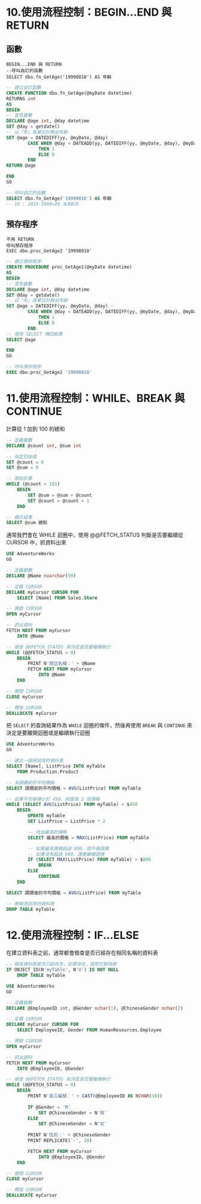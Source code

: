 # 10.使用流程控制：BEGIN...END 與 RETURN

## 函數

    BEGIN...END 與 RETURN
    --呼叫自訂的函數
    SELECT dbo.fn_GetAge('19990818') AS 年齡

```sql
-- 建立自訂函數
CREATE FUNCTION dbo.fn_GetAge(@myDate datetime)
RETURNS int
AS
BEGIN
-- 宣告變數
DECLARE @age int, @day datetime
SET @day = getdate()
-- 以「年」為單位計算出年齡
SET @age = DATEDIFF(yy, @myDate, @day) -
		CASE WHEN @day < DATEADD(yy, DATEDIFF(yy, @myDate, @day), @myDate)
			THEN 1
			ELSE 0
		END
RETURN @age

END
GO

-- 呼叫自訂的函數
SELECT dbo.fn_GetAge('19990818') AS 年齡
-- 19 : 2019-1999=20 未到8月
```

## 預存程序

    不用 RETURN
    呼叫預存程序
    EXEC dbo.proc_GetAge2 '19990818'

```sql
-- 建立預存程序
CREATE PROCEDURE proc_GetAge1(@myDate datetime)
AS
BEGIN
-- 宣告變數
DECLARE @age int, @day datetime
SET @day = getdate()
-- 以「年」為單位計算出年齡
SET @age = DATEDIFF(yy, @myDate, @day) -
		CASE WHEN @day < DATEADD(yy, DATEDIFF(yy, @myDate, @day), @myDate)
			THEN 1
			ELSE 0
		END
-- 使用 SELECT 傳回結果
SELECT @age 

END
GO

-- 呼叫預存程序
EXEC dbo.proc_GetAge2 '19990818'
```

# 11.使用流程控制：WHILE、BREAK 與 CONTINUE



計算從 1 加到 100 的總和

```sql
-- 定義變數
DECLARE @count int, @sum int

-- 指定初始值
SET @count = 0
SET @sum = 0

-- 開始計算
WHILE (@count < 101)
	BEGIN
		SET @sum = @sum + @count
		SET @count = @count + 1
	END

-- 顯示結果
SELECT @sum 總和
```

通常我們會在 WHILE 迴圈中，使用 @@FETCH_STATUS 判斷是否要繼續從 CURSOR 中，抓資料出來

```sql
USE AdventureWorks
GO

-- 定義變數
DECLARE @Name nvarchar(50)

-- 定義 CURSOR
DECLARE myCursor CURSOR FOR
	SELECT [Name] FROM Sales.Store

-- 開啟 CURSOR
OPEN myCursor

-- 抓出資料
FETCH NEXT FROM myCursor
	INTO @Name

-- 檢查 @@FETCH_STATUS 來決定是否要繼續執行
WHILE (@@FETCH_STATUS = 0)
	BEGIN
		PRINT N'商店名稱：' + @Name
		FETCH NEXT FROM myCursor
			INTO @Name
	END

-- 關閉 CURSOR
CLOSE myCursor

-- 釋放 CURSOR
DEALLOCATE myCursor
```

把 `SELECT` 的查詢結果作為 `WHILE` 迴圈的條件，然後再使用 `BREAK` 與 `CONTINUE` 來決定是要離開迴圈或是繼續執行迴圈

```sql
USE AdventureWorks
GO

-- 建立一個測試用的資料表
SELECT [Name], ListPrice INTO myTable
	FROM Production.Product

-- 未調價前的平均價格
SELECT 調價前的平均價格 = AVG(ListPrice) FROM myTable

-- 如果平均單價小於 450，則提高 2 倍價格
WHILE (SELECT AVG(ListPrice) FROM myTable) < $450
	BEGIN
		UPDATE myTable
		SET ListPrice = ListPrice * 2

		-- 找出最高的價格
		SELECT 最高的價格 = MAX(ListPrice) FROM myTable

		-- 如果最高價格超過 800，就不再調價
		-- 如果沒有超過 800，還要繼續調價
		IF (SELECT MAX(ListPrice) FROM myTable) > $800
			BREAK
		ELSE
			CONTINUE
	END

SELECT 調價後的平均價格 = AVG(ListPrice) FROM myTable

-- 刪掉測試用的資料表
DROP TABLE myTable
```

# 12.使用流程控制：IF...ELSE

在建立資料表之前，通常都會檢查是否已經存在相同名稱的資料表

```sql
-- 檢查資料表是否已經存在，如果存在，就把它刪除掉
IF OBJECT_ID(N'myTable', N'U') IS NOT NULL
	DROP TABLE myTable
```


```sql
USE AdventureWorks
GO

-- 定義變數
DECLARE @EmployeeID int, @Gender nchar(1), @ChineseGender nchar(2)

-- 定義 CURSOR
DECLARE myCursor CURSOR FOR
	SELECT EmployeeID, Gender FROM HumanResources.Employee

-- 開啟 CURSOR
OPEN myCursor

-- 抓出資料
FETCH NEXT FROM myCursor
	INTO @EmployeeID, @Gender

-- 檢查 @@FETCH_STATUS 來決定是否要繼續執行
WHILE (@@FETCH_STATUS = 0)
	BEGIN
		PRINT N'員工編號：' + CAST(@EmployeeID AS NCHAR(10))
		
		IF @Gender = 'M'
			SET @ChineseGender = N'男'
		ELSE
			SET @ChineseGender = N'女'
		
		PRINT N'性別：' + @ChineseGender
		PRINT REPLICATE('-', 20)

		FETCH NEXT FROM myCursor
			INTO @EmployeeID, @Gender
	END

-- 關閉 CURSOR
CLOSE myCursor

-- 釋放 CURSOR
DEALLOCATE myCursor
```